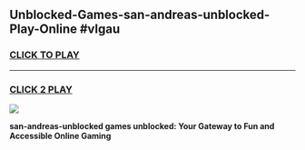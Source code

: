 
## Unblocked-Games-san-andreas-unblocked-Play-Online #vlgau
<h3>
<a href="https://news.freeplayer.one?title=san-andreas-unblocked&ref=3">CLICK TO PLAY</a></h3>
<hr>

<h3>
<a href="https://news.freeplayer.one?title=san-andreas-unblocked&ref=3">CLICK 2 PLAY</a>
  
</h3>

<a href="https://news.freeplayer.one?title=san-andreas-unblocked&ref=3"><img src="https://clearcache.store/games.png"></a>


**san-andreas-unblocked games unblocked: Your Gateway to Fun and Accessible Online Gaming**
